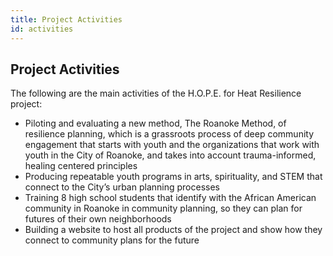 ```yaml
---
title: Project Activities
id: activities
---
```


## Project Activities

The following are the main activities of the H.O.P.E. for Heat Resilience project:

- Piloting and evaluating a new method, The Roanoke Method, of resilience planning, which is a grassroots process of deep community engagement that starts with youth and the organizations that work with youth in the City of Roanoke, and takes into account trauma-informed, healing centered principles
- Producing repeatable youth programs in arts, spirituality, and STEM that connect to the City’s urban planning processes
- Training 8 high school students that identify with the African American community in Roanoke in community planning, so they can plan for futures of their own neighborhoods
- Building a website to host all products of the project and show how they connect to community plans for the future
